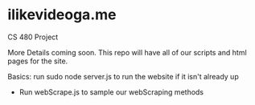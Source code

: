 # ilikevideoga.me
CS 480 Project

More Details coming soon. This repo will have all of our scripts and html pages for the site. 

Basics: run sudo node server.js to run the website if it isn't already up

- Run webScrape.js to sample our webScraping methods
